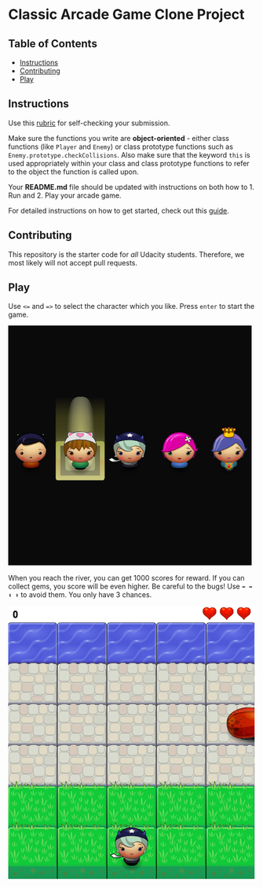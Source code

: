 # Classic Arcade Game Clone Project

## Table of Contents

- [Instructions](#instructions)
- [Contributing](#contributing)
- [Play](#play)

## Instructions

Use this [rubric](https://review.udacity.com/#!/rubrics/15/view) for self-checking your submission.

Make sure the functions you write are **object-oriented** - either class functions (like `Player` and `Enemy`) or class prototype functions such as `Enemy.prototype.checkCollisions`. Also make sure that the keyword `this` is used appropriately within your class and class prototype functions to refer to the object the function is called upon.

Your **README.md** file should be updated with instructions on both how to 1. Run and 2. Play your arcade game.

For detailed instructions on how to get started, check out this [guide](https://docs.google.com/document/d/1v01aScPjSWCCWQLIpFqvg3-vXLH2e8_SZQKC8jNO0Dc/pub?embedded=true).

## Contributing

This repository is the starter code for _all_ Udacity students. Therefore, we most likely will not accept pull requests.

## Play
  Use  `<=` and `=>` to select the character which you like. Press `enter` to start the game.
  
  ![capture game](/images/capture_start.png)

  When you reach the river, you can get 1000 scores for reward. If you can collect gems, you score will be even higher. Be careful
to the bugs! Use `⬅️ ➡️ ⬆️️ ⬇️️` to avoid them. You only have 3 chances.
  
  ![capture game](/images/capture_game.png)